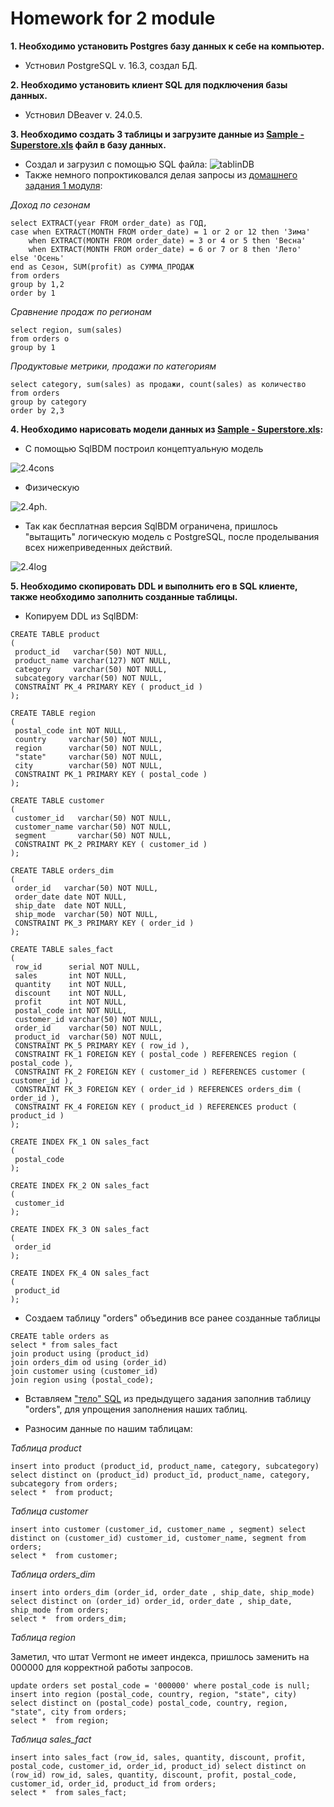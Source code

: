 # Homework for 2 module
**1. Необходимо установить Postgres базу данных к себе на компьютер.**
* Устновил PostgreSQL v. 16.3, создал БД.

**2. Необходимо установить клиент SQL для подключения базы данных.**
* Устновил DBeaver v. 24.0.5.

 **3. Необходимо создать 3 таблицы и загрузите данные из [Sample - Superstore.xls](https://github.com/Azamatter/DataLearn/blob/main/DE-101/Module%231/Sample%20-%20Superstore%20(2).xls) файл в базу данных.**
 * Создал и загрузил с помощью SQL файла:
 ![tablinDB](https://github.com/Azamatter/DataLearn/blob/main/DE-101/Module%232/tablinDB.jpg)
* Также немного попроктиковался делая запросы из [домашнего задания 1 модуля](https://github.com/Azamatter/DataLearn/tree/main/DE-101/Module%231):

*Доход по сезонам*
```
select EXTRACT(year FROM order_date) as ГОД, 
case when EXTRACT(MONTH FROM order_date) = 1 or 2 or 12 then 'Зима'
	when EXTRACT(MONTH FROM order_date) = 3 or 4 or 5 then 'Весна'
 	when EXTRACT(MONTH FROM order_date) = 6 or 7 or 8 then 'Лето'
else 'Осень'
end as Сезон, SUM(profit) as СУММА_ПРОДАЖ
from orders
group by 1,2
order by 1
```
*Сравнение продаж по регионам*
```
select region, sum(sales)
from orders o 
group by 1
```
*Продуктовые метрики, продажи по категориям*
```
select category, sum(sales) as продажи, count(sales) as количество
from orders
group by category
order by 2,3
```

**4. Необходимо нарисовать модели данных из [Sample - Superstore.xls](https://github.com/Azamatter/DataLearn/blob/main/DE-101/Module%231/Sample%20-%20Superstore%20(2).xls):**
* С помощью SqlBDM построил концептуальную модель

![2.4cons](https://github.com/Azamatter/DataLearn/blob/main/DE-101/Module%232/2.4cons.png)
* Физическую

![2.4ph.](https://github.com/Azamatter/DataLearn/blob/main/DE-101/Module%232/2.4ph.png)

* Так как бесплатная версия SqlBDM ограничена, пришлось "вытащить" логическую модель с PostgreSQL, после проделывания всех нижеприведенных действий.

![2.4log](https://github.com/Azamatter/DataLearn/blob/main/DE-101/Module%232/2.4log.jpg)

**5. Необходимо скопировать DDL и выполнить его в SQL клиенте, также необходимо заполнить созданные таблицы.**
* Копируем DDL из SqlBDM:
```
CREATE TABLE product
(
 product_id   varchar(50) NOT NULL,
 product_name varchar(127) NOT NULL,
 category     varchar(50) NOT NULL,
 subcategory varchar(50) NOT NULL,
 CONSTRAINT PK_4 PRIMARY KEY ( product_id )
);

CREATE TABLE region
(
 postal_code int NOT NULL,
 country     varchar(50) NOT NULL,
 region      varchar(50) NOT NULL,
 "state"     varchar(50) NOT NULL,
 city        varchar(50) NOT NULL,
 CONSTRAINT PK_1 PRIMARY KEY ( postal_code )
);

CREATE TABLE customer
(
 customer_id   varchar(50) NOT NULL,
 customer_name varchar(50) NOT NULL,
 segment       varchar(50) NOT NULL,
 CONSTRAINT PK_2 PRIMARY KEY ( customer_id )
);

CREATE TABLE orders_dim 
(
 order_id   varchar(50) NOT NULL,
 order_date date NOT NULL,
 ship_date  date NOT NULL,
 ship_mode  varchar(50) NOT NULL,
 CONSTRAINT PK_3 PRIMARY KEY ( order_id )
);

CREATE TABLE sales_fact
(
 row_id      serial NOT NULL,
 sales       int NOT NULL,
 quantity    int NOT NULL,
 discount    int NOT NULL,
 profit      int NOT NULL,
 postal_code int NOT NULL,
 customer_id varchar(50) NOT NULL,
 order_id    varchar(50) NOT NULL,
 product_id  varchar(50) NOT NULL,
 CONSTRAINT PK_5 PRIMARY KEY ( row_id ),
 CONSTRAINT FK_1 FOREIGN KEY ( postal_code ) REFERENCES region ( postal_code ),
 CONSTRAINT FK_2 FOREIGN KEY ( customer_id ) REFERENCES customer ( customer_id ),
 CONSTRAINT FK_3 FOREIGN KEY ( order_id ) REFERENCES orders_dim ( order_id ),
 CONSTRAINT FK_4 FOREIGN KEY ( product_id ) REFERENCES product ( product_id )
);

CREATE INDEX FK_1 ON sales_fact
(
 postal_code
);

CREATE INDEX FK_2 ON sales_fact
(
 customer_id
);

CREATE INDEX FK_3 ON sales_fact
(
 order_id
);

CREATE INDEX FK_4 ON sales_fact
(
 product_id
);
```
* Создаем таблицу "orders" объединив все ранее созданные таблицы
```
CREATE table orders as
select * from sales_fact
join product using (product_id)
join orders_dim od using (order_id)
join customer using (customer_id)
join region using (postal_code);
```
* Вставляем ["тело" SQL](https://github.com/Azamatter/DataLearn/blob/main/DE-101/Module%232/orders%20telo.sql) из предыдущего задания заполнив таблицу "orders", для упрощения заполнения наших таблиц.

* Разносим данные по нашим таблицам:

*Таблица product* 
```
insert into product (product_id, product_name, category, subcategory) select distinct on (product_id) product_id, product_name, category, subcategory from orders;
select *  from product;
```
*Таблица customer* 
```
insert into customer (customer_id, customer_name , segment) select distinct on (customer_id) customer_id, customer_name, segment from orders;
select *  from customer;
```
*Таблица orders_dim* 
```
insert into orders_dim (order_id, order_date , ship_date, ship_mode) select distinct on (order_id) order_id, order_date , ship_date, ship_mode from orders;
select *  from orders_dim;
```
*Таблица region* 

Заметил, что штат Vermont не имеет индекса, пришлось заменить на 000000 для корректной работы запросов.
```
update orders set postal_code = '000000' where postal_code is null; 
insert into region (postal_code, country, region, "state", city) select distinct on (postal_code) postal_code, country, region, "state", city from orders;
select *  from region;
```
*Таблица sales_fact* 
```
insert into sales_fact (row_id, sales, quantity, discount, profit, postal_code, customer_id, order_id, product_id) select distinct on (row_id) row_id, sales, quantity, discount, profit, postal_code, customer_id, order_id, product_id from orders;
select *  from sales_fact;
```
